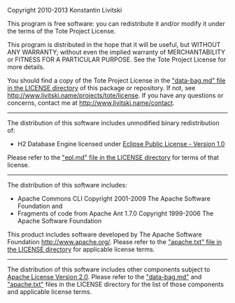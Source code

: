   Copyright 2010-2013 Konstantin Livitski

  This program is free software: you can redistribute it and/or modify
  it under the terms of the Tote Project License.

  This program is distributed in the hope that it will be useful,
  but WITHOUT ANY WARRANTY; without even the implied warranty of
  MERCHANTABILITY or FITNESS FOR A PARTICULAR PURPOSE.  See the
  Tote Project License for more details.

  You should find a copy of the Tote Project License in the
  ["data-bag.md" file in the LICENSE directory][dbl]
  of this package or repository.  If not, see
  <http://www.livitski.name/projects/tote/license>. If you have any
  questions or concerns, contact me at <http://www.livitski.name/contact>. 

-------------------------------------------------------------------------------
The distribution of this software includes unmodified binary redistribution of:

- H2 Database Engine licensed under [Eclipse Public License - Version 1.0][epl]

Please refer to the ["epl.md" file in the LICENSE directory][epl]
for terms of that license.

-------------------------------------------------------------------------------
The distribution of this software includes:

- Apache Commons CLI Copyright 2001-2009 The Apache Software Foundation
and
- Fragments of code from Apache Ant 1.7.0 Copyright 1999-2006 The Apache
Software Foundation 

This product includes software developed by
The Apache Software Foundation <http://www.apache.org/>.
Please refer to the ["apache.txt" file in the LICENSE directory][alv2]
for applicable license terms.

-------------------------------------------------------------------------------
The distribution of this software includes other components subject to
[Apache License Version 2.0][alv2]. Please refer to the ["data-bag.md"][dbl] and
["apache.txt"][alv2] files in the LICENSE directory for the list of those
components and applicable license terms.

   [dbl]: LICENSE/data-bag.md
   [alv2]: LICENSE/apache.txt
   [epl]: LICENSE/epl.md